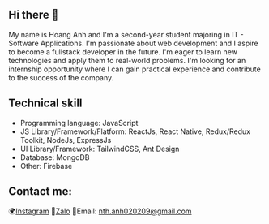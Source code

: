 ## Hi there 👋

My name is Hoang Anh and I'm a second-year student majoring in IT - Software Applications. I'm passionate about web development and I aspire to become a fullstack developer in the future. I'm eager to learn new technologies and apply them to real-world problems. I'm looking for an internship opportunity where I can gain practical experience and contribute to the success of the company.

## Technical skill
- Programming language: JavaScript
- JS Library/Framework/Flatform: ReactJs, React Native, Redux/Redux Toolkit, NodeJs, ExpressJs
- UI Library/Framework: TailwindCSS, Ant Design
- Database: MongoDB
- Other: Firebase

## Contact me:
🌍[Instagram](https://www.instagram.com/hoangfanh.99/)
💬[Zalo](https://zalo.me/0986359498)
📩Email: nth.anh020209@gmail.com
